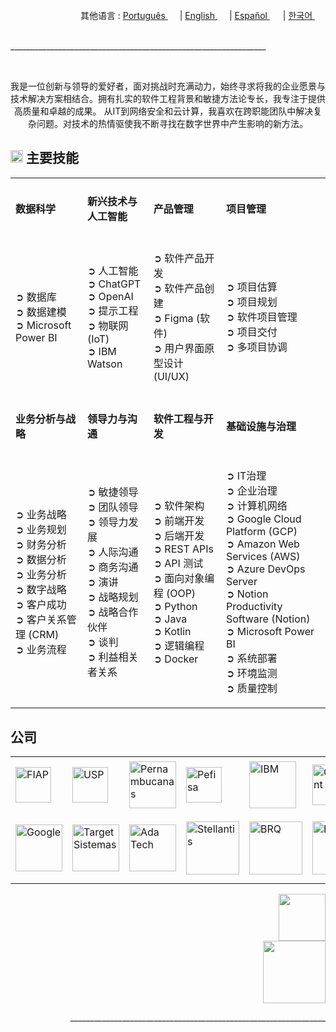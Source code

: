 <div align="right">
  其他语言 : <a href="https://github.com/LlynS2/LLYNS2/tree/Português" target="_blank">Português <img src="https://github.com/user-attachments/assets/fa0289cd-3feb-4b62-a6b5-19d80a95a50c" width="15"></a> | <a href="https://github.com/LlynS2/LLYNS2" target="_blank">English <img src="https://github.com/user-attachments/assets/8e065c04-101a-4fd8-814c-b8e6778fca1a" width="15"></a> | <a href="https://github.com/LlynS2/LLYNS2/tree/Español" target="_blank">Español <img src="https://github.com/user-attachments/assets/0a4eb85c-cd21-43fc-bd98-7c1042f7b08e" width="17"></a> | <a href="https://github.com/LlynS2/LLYNS2/tree/한국어" target="_blank">한국어 <img src="https://github.com/user-attachments/assets/5f6886c4-4a79-49b7-b33c-053e1b7ba8c4" width="17"></a>
</div><br>
<p>________________________________________________________________</p><br>

<div>
  <p align="center">我是一位创新与领导的爱好者，面对挑战时充满动力，始终寻求将我的企业愿景与技术解决方案相结合。拥有扎实的软件工程背景和敏捷方法论专长，我专注于提供高质量和卓越的成果。
     从IT到网络安全和云计算，我喜欢在跨职能团队中解决复杂问题。对技术的热情驱使我不断寻找在数字世界中产生影响的新方法。</p>
  <h2><img src="https://github.com/user-attachments/assets/16197bf7-21e8-4029-a37a-1a3c88a1c624" width="20"> 主要技能</h2>  
    <table>
    <tbody>
        <tr>
            <td><h4>数据科学</h4></td>
            <td><h4>新兴技术与人工智能</h4></td>
            <td><h4>产品管理</h4></td>
            <td><h4>项目管理</h4></td>
            <tr><td>
               <p>
                  ➲ 数据库<br>
                  ➲ 数据建模<br>
                  ➲ Microsoft Power BI
               </p>
            </td>
            <td>
               <p>
                  ➲ 人工智能<br>
                  ➲ ChatGPT<br>
                  ➲ OpenAI<br>
                  ➲ 提示工程<br>
                  ➲ 物联网 (IoT)<br>
                  ➲ IBM Watson
               </p>
            </td>
            <td>
                <p>
                  ➲ 软件产品开发<br>
                  ➲ 软件产品创建<br>
                  ➲ Figma (软件)<br>
                  ➲ 用户界面原型设计 (UI/UX)
                </p>
            </td>
            <td>
                <p>
                  ➲ 项目估算<br>
                  ➲ 项目规划<br>
                  ➲ 软件项目管理<br>
                  ➲ 项目交付<br>
                  ➲ 多项目协调
                </p>
            </td>
        </tr>
        <tr>
          <td><h4>业务分析与战略</h4></td>
            <td><h4>领导力与沟通</h4></td>
            <td><h4>软件工程与开发</h4></td>
            <td><h4>基础设施与治理</h4></td>
            <tr><td>
                <p>
                  ➲ 业务战略<br>
                  ➲ 业务规划<br>
                  ➲ 财务分析<br>
                  ➲ 数据分析<br>
                  ➲ 业务分析<br>
                  ➲ 数字战略<br>
                  ➲ 客户成功<br>
                  ➲ 客户关系管理 (CRM)<br>
                  ➲ 业务流程
                </p>
            </td>
            <td>
                <p>
                  ➲ 敏捷领导<br>
                  ➲ 团队领导<br>
                  ➲ 领导力发展<br>
                  ➲ 人际沟通<br>
                  ➲ 商务沟通<br>
                  ➲ 演讲<br>
                  ➲ 战略规划<br>
                  ➲ 战略合作伙伴<br>
                  ➲ 谈判<br>
                  ➲ 利益相关者关系
                </p>
            </td>
            <td>
                <p>
                  ➲ 软件架构<br>
                  ➲ 前端开发<br>
                  ➲ 后端开发<br>
                  ➲ REST APIs<br>
                  ➲ API 测试<br>
                  ➲ 面向对象编程 (OOP)<br>
                  ➲ Python<br>
                  ➲ Java<br>
                  ➲ Kotlin<br>
                  ➲ 逻辑编程<br>
                  ➲ Docker
                </p>
            </td>
            <td>
                <p>
                  ➲ IT治理<br>
                  ➲ 企业治理<br>
                  ➲ 计算机网络<br>
                  ➲ Google Cloud Platform (GCP)<br>
                  ➲ Amazon Web Services (AWS)<br>
                  ➲ Azure DevOps Server<br>
                  ➲ Notion Productivity Software (Notion)<br>
                  ➲ Microsoft Power BI<br>
                  ➲ 系统部署<br>
                  ➲ 环境监测<br>
                  ➲ 质量控制
                </p>
            </td>
        </tr>
    </tbody>
 </table>
</div>
<div>
  <h2>公司</h2>
  <table>
    <tbody>
      <tr>
        <td><img src="https://github.com/user-attachments/assets/25d8d17c-e721-4885-a8b9-c41ed10bbacf" alt="FIAP" width="57"></td>
        <td><img src="https://github.com/user-attachments/assets/8f6553f2-6de7-4f5c-bd7c-a4e1ded3f6a7" alt="USP" width="57"></td>
        <td><img src="https://github.com/user-attachments/assets/371788ba-379a-464f-980e-3265221fcca8" alt="Pernambucanas" width="75"></td>
        <td><img src="https://github.com/user-attachments/assets/ec8dcdc6-f30c-4276-a032-da2fb459908e" alt="Pefisa" width="57"></td>
        <td><img src="https://github.com/user-attachments/assets/4d043c02-2fb4-4042-a2c4-41219c214373" alt="IBM" width="75"></td>
        <td><img src="https://github.com/user-attachments/assets/96987f7c-8781-4664-a089-b25485e197f5" alt="Globant" width="65"></td>
        <td><img src="https://github.com/user-attachments/assets/41616e29-7bff-4bae-8523-684ff3dd9ca1" alt="Alura" width="65"></td>
        <td><img src="https://github.com/user-attachments/assets/df9c855f-95f3-4892-adb4-508dac3655e2" alt="MIT" width="85"></td>
      </tr>
      <tr>
        <td><img src="https://github.com/user-attachments/assets/5841fa53-601e-46d4-b875-1efcf8652d08" alt="Google" width="75"></td>
        <td><img src="https://github.com/user-attachments/assets/c1e293ac-75d0-41d6-9143-d09715e89830" alt="Target Sistemas" width="75"></td>
        <td><img src="https://github.com/user-attachments/assets/44f293f0-c32c-42e8-a3f2-a6f692ccc408" alt="Ada Tech" width="75"></td>
        <td><img src="https://github.com/user-attachments/assets/874b4429-14cf-414e-9a84-82b1a3e5740a" alt="Stellantis" width="85"></td>
        <td><img src="https://github.com/user-attachments/assets/fd28537e-69e3-4a1a-8b56-e2658d3835bb" alt="BRQ" width="85"></td>
        <td><img src="https://github.com/user-attachments/assets/f0b68583-1b7d-44c6-bbc4-7f8aeda99b3b" alt="BAYER" width="85"></td>
        <td><img src="https://github.com/user-attachments/assets/612541d8-e2fb-4b0d-b132-c907ff819358" alt="Harvard University" width="95"></td>
        <td><img src="https://github.com/user-attachments/assets/06ac6c2d-651a-4ed5-90aa-f4aecbee5a1d" alt="Harvard Business Publishing Education" width="105"></td>
      </tr>
    </tbody>
  </table>
</div>
<div align="right">
    <a href="https://www.linkedin.com/in/hevellyn-mc-frei-mba-079020219" target="_blank"><img src="https://github.com/user-attachments/assets/d9518f71-5305-45e2-b37e-b88b10870fd5" width="75"></a><br>
    <img src="https://github.com/user-attachments/assets/263ef797-0dff-4f87-85d4-879835c04883" width="100">
</div>


<p align="right">________________________________________________________________</p><br>
